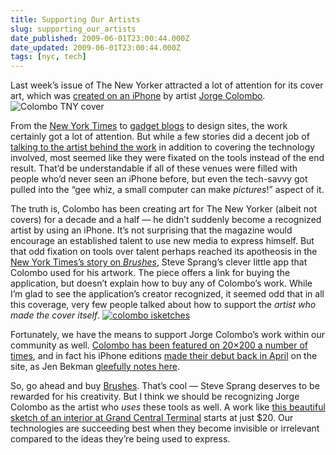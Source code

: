 ```yaml
---
title: Supporting Our Artists
slug: supporting_our_artists
date_published: 2009-06-01T23:00:44.000Z
date_updated: 2009-06-01T23:00:44.000Z
tags: [nyc, tech]
---
```


Last week’s issue of The New Yorker attracted a lot of attention for its cover art, which was [created on an iPhone](http://www.newyorker.com/online/blogs/tny/2009/05/jorge-colombo-iphone-cover.html) by artist [Jorge Colombo](http://www.jorgecolombo.com/).
![Colombo TNY cover](http://dashes.com/anil/images/colombo-cover.jpg)

From the [New York Times](http://www.nytimes.com/2009/05/25/business/media/25yorker.html?_r=1) to [gadget blogs](http://gizmodo.com/5268926/june-1st-new-yorker-cover-drawn-entirely-on-the-iphone) to design sites, the work certainly got a lot of attention. But while a few stories did a decent job of [talking to the artist behind the work](http://news.cnet.com/8301-1023_3-10250989-93.html) in addition to covering the technology involved, most seemed like they were fixated on the tools instead of the end result. That’d be understandable if all of these venues were filled with people who’d never seen an iPhone before, but even the tech-savvy got pulled into the “gee whiz, a small computer can make *pictures*!” aspect of it.

The truth is, Colombo has been creating art for The New Yorker (albeit not covers) for a decade and a half — he didn’t suddenly become a recognized artist by using an iPhone. It’s not surprising that the magazine would encourage an established talent to use new media to express himself. But that odd fixation on tools over talent perhaps reached its apotheosis in the [New York Times’s story on *Brushes*](http://bits.blogs.nytimes.com/2009/05/27/new-yorker-iphone-cover-boosts-sales-for-brushes-app/), Steve Sprang’s clever little app that Colombo used for his artwork. The piece offers a link for buying the application, but doesn’t explain how to buy any of Colombo’s work. While I’m glad to see the application’s creator recognized, it seemed odd that in all this coverage, very few people talked about how to support the *artist who made the cover itself*.
[![colombo isketches](http://dashes.com/anil/images/colombo_isketch-thumbs.jpg)](http://www.20x200.com/aaa/jorge-colombo/)

Fortunately, we have the means to support Jorge Colombo’s work within our community as well. [Colombo has been featured on 20×200 a number of times](http://www.20x200.com/aaa/jorge-colombo/), and in fact his iPhone editions [made their debut back in April](http://www.20x200.com/email/edition-announcement-156-jorge-colombo.html) on the site, as Jen Bekman [gleefully notes here](http://www.20x200.com/email/jorge-colombo-reprise2.html).

So, go ahead and buy [Brushes](http://click.linksynergy.com/fs-bin/stat?id=G1XDwsbNcos&amp;offerid=146261&amp;type=3&amp;subid=0&amp;tmpid=1826&amp;RD_PARM1=http%253A%252F%252Fitunes.apple.com%252FWebObjects%252FMZStore.woa%252Fwa%252FviewSoftware%253Fid%253D288230264%2526mt%253D8%2526uo%253D6%2526partnerId%253D30). That’s cool — Steve Sprang deserves to be rewarded for his creativity. But I think we should be recognizing Jorge Colombo as the artist who *uses* these tools as well. A work like [this beautiful sketch of an interior at Grand Central Terminal](http://www.20x200.com/checkout/art/2009/05/isketch104.html) starts at just $20. Our technologies are succeeding best when they become invisible or irrelevant compared to the ideas they’re being used to express.
